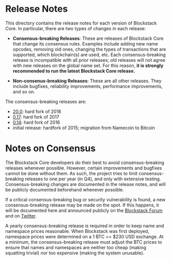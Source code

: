 Release Notes
=============

This directory contains the release notes for each version of Blockstack Core.  In particular, there are two types of changes in each release:

* **Consensus-breaking Releases**:  These are releases of Blockstack Core that change its consensus rules.
Examples include adding new name opcodes, removing old ones, changing the types of transactions that are supported, which blockchain(s) are used, etc.
Each consensus-breaking release is incompatible with all prior releases; old releases will not agree with new releases on the global name set.
For this reason, **it is strongly recommended to run the latest Blockstack Core release.**

* **Non-consenus-breaking Releases**:  These are all other releases.  They include bugfixes, reliability improvements, performance improvements, and so on.

The consensus-breaking releases are:

* [20.0](changelog-20.md): hard fork of 2018
* [0.17](changelog-0.17.md): hard fork of 2017
* [0.14](changelog-0.14.md): hard fork of 2016
* initial release: hardfork of 2015; migration from Namecoin to Bitcoin

Notes on Consensus
==================

The Blockstack Core developers do their best to avoid consensus-breaking releases whenever possible.
However, certain improvements and bugfixes cannot be done without them.
As such, the project tries to limit consensus-breaking releases to one per year (in Q4), and only with extensive testing.
Consensus-breaking changes are documented in the release notes, and will be publicly documented beforehand whenever possible.

If a critical consensus-breaking bug or security vulnerability is found, a new consensus-breaking release may be made on the spot.
If this happens, it will be documented here and announced publicly on the
[Blockstack Forum](https://forum.blockstack.org) and on [Twitter](https://twitter.com/blockstack).

A yearly consensus-breaking release is required in order to keep name and namespace prices reasonable.
When Blockstack was first deployed, namespace prices were determined on a 1 BTC == $230 USD exchange.
At a minimum, the consensus-breaking release must adjust the BTC prices to ensure that names and namespaces
are neither too cheap (making squatting trivial) nor too expensive (making the system unusable).
